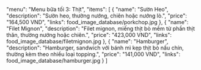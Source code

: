 "menu": "Menu bữa tối 3: Thịt",
"items": [
    {
    "name": "Sườn Heo",
    "description": "Sườn heo, thường nướng, chiên hoặc nướng lò.",
    "price": "164,500 VND",
    "links": food_image_database/porkchop.jpg
    },
    {
    "name": "Filet Mignon",
    "description": "Filet mignon, miếng thịt bò mềm từ phần thịt thăn, thường nướng hoặc chiên.",
    "price": "423,000 VND",
    "links": food_image_database/filetmignon.jpg
    },
    {
    "name": "Hamburger",
    "description": "Hamburger, sandwich với bánh mì kẹp thịt bò nấu chín, thường kèm theo nhiều loại topping.",
    "price": "141,000 VND",
    "links": food_image_database/hamburger.jpg
    }
]